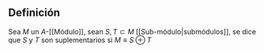 
## Definición

Sea $M$ un $A$-[[Módulo]], sean $S, T\subset M$ [[Sub-módulo|submódulos]], se dice que $S$ y $T$ son suplementarios si $M \equiv S \oplus T$
